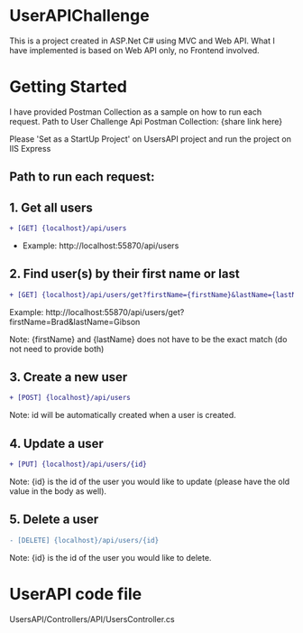 # UserAPIChallenge
This is a project created in ASP.Net C# using MVC and Web API.
What I have implemented is based on Web API only, no Frontend involved. 

# Getting Started
I have provided Postman Collection as a sample on how to run each request. 
Path to User Challenge Api Postman Collection:  {share link here}

Please 'Set as a StartUp Project' on UsersAPI project and run the project on IIS Express

## Path to run each request: 
## 1. Get all users
```diff
+ [GET] {localhost}/api/users
```
- Example: http://localhost:55870/api/users

## 2. Find user(s) by their first name or last 
```diff
+ [GET] {localhost}/api/users/get?firstName={firstName}&lastName={lastName}
```
Example: http://localhost:55870/api/users/get?firstName=Brad&lastName=Gibson

Note: {firstName} and {lastName} does not have to be the exact match (do not need to provide both)

## 3. Create a new user
```diff
+ [POST] {localhost}/api/users 
```
Note: id will be automatically created when a user is created.


## 4. Update a user 
```diff
+ [PUT] {localhost}/api/users/{id}
```
Note: {id} is the id of the user you would like to update (please have the old value in the body as well).

## 5. Delete a user 
```diff
- [DELETE] {localhost}/api/users/{id}
```
Note:  {id} is the id of the user you would like to delete.

# UserAPI code file
UsersAPI/Controllers/API/UsersController.cs



